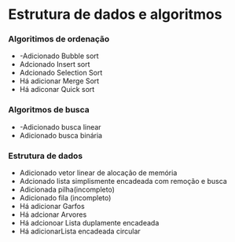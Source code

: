 # Estrutura de dados e algoritmos



### Algoritimos de ordenação

- -Adicionado Bubble sort
- Adcionado Insert sort
- Adcionado Selection Sort
- Há adicionar Merge Sort
- Há adiconar Quick sort



### Algoritmos de busca

- -Adicionado busca linear
- Adicionado busca binária



### Estrutura de dados

- Adicionado vetor linear de alocação de memória
- Adcionado lista simplismente encadeada com remoção e busca
- Adicionada pilha(incompleto)
- Adicionado fila (incompleto)
- Há adicionar Garfos
- Há adcionar Arvores
- Há adcionoar Lista duplamente encadeada
- Há adicionarLista encadeada circular

